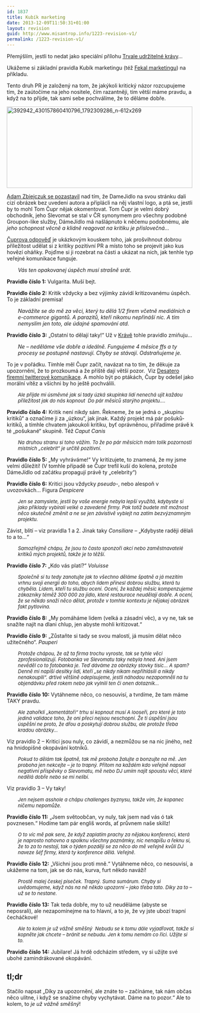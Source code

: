 ```yaml
---
id: 1837
title: Kubík marketing
date: 2013-12-09T11:50:31+01:00
layout: revision
guid: http://www.misantrop.info/1223-revision-v1/
permalink: /1223-revision-v1/
---
```

Přemýšlím, jestli to nedat jako speciální přílohu [Trvale udržitelné krávy](http://www.misantrop.info/trvale-udrzitelna-krava/)&#8230;

<!--more-->

Ukážeme si základní pravidla Kubík marketingu (též [Fekal marketingu](http://www.tyinternety.cz/2013/03/20/clanek/fenomen-fekal-marketingu-zdenek-kubik/)) na příkladu.

Tento druh PR je založený na tom, že jakýkoli kritický názor rozcupujeme tím, že zaútočíme na jeho nositele, čím razantněji, tím větší máme pravdu, a když na to přijde, tak sami sebe pochválíme, že to děláme dobře.

[<img class="aligncenter size-medium wp-image-1224" alt="392942_430157860410796_1792309286_n-612x269" src="http://www.misantrop.info/wp-content/uploads/2013/03/392942_430157860410796_1792309286_n-612x269-500x219.jpg" width="500" height="219" srcset="https://www.misantrop.info/wp-content/uploads/2013/03/392942_430157860410796_1792309286_n-612x269-500x219.jpg 500w, https://www.misantrop.info/wp-content/uploads/2013/03/392942_430157860410796_1792309286_n-612x269-200x87.jpg 200w, https://www.misantrop.info/wp-content/uploads/2013/03/392942_430157860410796_1792309286_n-612x269.jpg 612w" sizes="(max-width: 500px) 100vw, 500px" />](http://www.misantrop.info/wp-content/uploads/2013/03/392942_430157860410796_1792309286_n-612x269.jpg)

[Adam Zbiejczuk se pozastavil](https://www.facebook.com/zbiejczuk/posts/150516411781562) nad tím, že DameJidlo na svou stránku dali cizí obrázek bez uvedení autora a připlácli na něj vlastní logo, a ptá se, jestli by to mohl Tom Čupr nějak okomentovat. Tom Čupr je velmi dobrý obchodník, jeho Slevomat se stal v ČR synonymem pro všechny podobné Groupon-like služby, DámeJídlo má našlápnuto k něčemu podobnému, ale _jeho schopnost věcně a klidně reagovat na kritiku je příslovečná&#8230;_

[Čuprova odpověď](https://www.facebook.com/zbiejczuk/posts/150516411781562?comment_id=315151&offset=0&total_comments=34) je ukázkovým kouskem toho, jak prošvihnout dobrou příležitost udělat si z kritiky pozitivní PR a místo toho se projevit jako kus hovězí oháňky. Pojďme si ji rozebrat na části a ukázat na nich, jak tenhle typ veřejné komunikace funguje.

<p style="padding-left: 30px">
  <em>Vás ten opakovanej úspěch musí strašně srát.</em>
</p>

**Pravidlo číslo 1:** Vulgarita. Muší bejt.

**Pravidlo číslo 2:** Kritik vždycky a bez výjimky závidí kritizovanému úspěch. To je základní premisa!

<p style="padding-left: 30px">
  <em>Navážíte se do mě za věci, který tu dělá 1/2 firem včetně mediálních a e-commerce gigantů. A parazitů, kteří nikomu nepřináší nic. A tím nemyslím jen toto, ale údajné spamování atd. </em>
</p>

**Pravidlo číslo 3:** &#8222;Ostatní to dělají taky!&#8220; Už v [Krávě](http://www.misantrop.info/trvale-udrzitelna-krava/) tohle pravidlo zmiňuju&#8230;

<p style="padding-left: 30px">
  <em>Ne &#8211; neděláme vše dobře a ideálně. Fungujeme 4 měsíce ffs a ty procesy se postupně nastavují. Chyby se stávají. Odstraňujeme je.</em>
</p>

To je v pořádku. Tímhle měl Čupr začít, navázat na to tím, že děkuje za upozornění, že to prozkoumá a že příště dají větší pozor.  Viz [Desatero firemní twitterové komunikace](http://www.misantrop.info/desatero-firemni-twitterove-komunikace/). A mohlo být po ptákách, Čupr by odešel jako morální vítěz a všichni by ho ještě pochválili.

<p style="padding-left: 30px">
  <em style="font-size: 13px">Ale přijde mi úsměvné jak si tady úzká skupinka lidí nenechá ujít každou příležitost jak do nás kopnout  Do pár měsíců starýho projektu&#8230;. </em>
</p>

**Pravidlo číslo 4:** Kritik není nikdy sám. Řekneme, že se jedná o &#8222;skupinu kritiků&#8220; a označíme ji za &#8222;úzkou&#8220;, jak jinak. Každý projekt má pár pošuků-kritiků, a tímhle chvatem jakoukoli kritiku, byť oprávněnou, přiřadíme právě k té &#8222;pošukané&#8220; skupině. Též _Caput Canis_

<p style="padding-left: 30px">
  <em style="font-size: 13px">Na druhou stranu si toho vážím. To že po pár měsících mám tolik pozornosti místních &#8222;celebrit&#8220; je určitě pozitivní. </em>
</p>

**Pravidlo číslo 5:** &#8222;My vyhráváme!&#8220; Vy kritizujete, to znamená, že my jsme velmi důležití! (V tomhle případě se Čupr trefil kuší do kolena, protože DámeJídlo od začátku propagují právě ty &#8222;celebrity&#8220;)

**Pravidlo číslo 6:** Kritici jsou vždycky _pseudo-_, nebo alespoň v uvozovkách&#8230; Figura _Despicere_

<p style="padding-left: 30px">
  <em style="font-size: 13px">Jen se zamyslete, jestli by vaše energie nebyla lepší využítá, kdybyste si jako příklady vybírali velké a zavedené firmy. Pak totiž budete mít možnost něco skutečně změnit a ne se jen závistivě vyblejt na zatím bezvýznamným projektu. </em>
</p>

Závist, blití &#8211; viz pravidla 1 a 2. Jinak taky _Consiliare_ &#8211; &#8222;Kdybyste raději dělali to a to&#8230;&#8220;

<p style="padding-left: 30px">
  <em style="font-size: 13px">Samozřejmě chápu, že jsou to často sponzoři akcí nebo zaměstnavatelé kritiků mých projektů, takže je to těžší. </em>
</p>

**Pravidlo číslo 7:** &#8222;Kdo vás platí?&#8220; _Voluisse_

<p style="padding-left: 30px">
  <em style="font-size: 13px">Společně si tu tedy zanotujte jak to všechno děláme špatně a já mezitím vrhnu svoji energii do toho, abych lidem přinesl dobrou službu, která tu chyběla. Lidem, kteří tu službu ocení. Ocení, že každej měsíc kompenzujeme zákazníky téměž 300 000 za jídlo, které restaurace neudělají dobře. A ocení, že se někdo snaží něco dělat, protože v tomhle kontextu je nějakej obrázek fakt pytlovina. </em>
</p>

**Pravidlo číslo 8:** &#8222;My pomáháme lidem (velká a zásadní věc), a vy ne, tak se snažíte najít na dlani chlup, jen abyste mohli kritizovat.&#8220;

**Pravidlo číslo 9:** &#8222;Zůstaňte si tady se svou malostí, já musím dělat něco užitečného&#8220;. _Pauperi_

<p style="padding-left: 30px">
  <em style="font-size: 13px">Protože chápou, že až ta firma trochu vyroste, tak se tyhle věci zprofesionalizují. Fotobanka ve Slevomatu taky nebyla hned. Ani jsem nevěděl co to fotobanka je. Teď dáváme za obrázky stovky tisíc&#8230; A spam? Denně mi napíší desítky lidí, kteří &#8222;se nikdy nikam nepřihlásili a nikdy nenakoupili&#8220;. drtivé většině odepisujeme, jestli náhodou nezapomněli na tu objendávku před rokem nebo jak vylnili ten či onen dotazník&#8230; </em>
</p>

**Pravidlo číslo 10:** Vytáhneme něco, co nesouvisí, a tvrdíme, že tam máme TAKY pravdu.

<p style="padding-left: 30px">
  <em style="font-size: 13px">Ale zahořklí &#8222;komentátoři&#8220; trhu si kopnout musí A looseři, pro které je toto jediná validace toho, že oni přeci nejsou neschopní. Že ti úspěšní jsou úspěšní ne proto, že dřou a poskytují dobrou službu, ale protože třeba kradou obrázky&#8230;</em>
</p>

Viz pravidlo 2 &#8211; Kritici jsou nuly, co závidí, a nezmůžou se na nic jiného, než na hnidopišné okopávání kotníků.

<p style="padding-left: 30px">
  <em style="font-size: 13px">Pokud to dělám tak špatně, tak mě proboha žalujte a bonzujte na mě. Jen proboha jen nekcejte &#8211; je to trapný. Přitom na každém kdo veřejně napsal negativní příspěvky o Slevomatu, mě nebo DJ umím najít spoustu věcí, které nedělá dobře nebo se mi nelíbí. </em>
</p>

Viz pravidlo 3 &#8211; Vy taky!

<p style="padding-left: 30px">
  <em style="font-size: 13px">Jen nejsem asshole a chápu challenges byznysu, takže vím, že kopanec ničemu nepomůže. </em>
</p>

**Pravidlo číslo 11:** &#8222;Jsem světoobčan, vy nuly, tak jsem nad vás ó tak povznesen.&#8220; Hodíme tam pár engliš words, ať průvnem naše skillz!

<p style="padding-left: 30px">
  <em style="font-size: 13px">O to víc mě pak sere, že když zaplatím prachy za nějakou konferenci, která je naprosto nahovno a spolknu všechny poznámky, nic nenapíšu a řeknu si, že to za to nestojí, tak o týden později se za něco do mě veřejně kvůli DJ naveze šéf firmy, která ty konference dělá. Veřejně. </em>
</p>

**Pravidlo číslo 12:** &#8222;Všichni jsou proti mně.&#8220; Vytáhneme něco, co nesouvisí, a ukážeme na tom, jak se do nás, kurva, furt někdo naváží!

<p style="padding-left: 30px">
  <em style="font-size: 13px">Prostě malej českej píseček. Trapný. Suma sumárum. Chyby si uvědomujeme, když nás na ně někdo upozorní &#8211; jako třeba tato. Díky za to &#8211; už se to nestane.</em>
</p>

**Pravidlo číslo 13:** Tak teda dobře, my to už neuděláme (abyste se neposrali), ale nezapomínejme na to hlavní, a to je, že vy jste ubozí trapní čecháčkové!

<p style="padding-left: 30px">
  <em style="font-size: 13px"> Ale to kolem je už vážně směšný  Nebudu se k tomu dále vyjadřovat, takže si kopněte jak chcete &#8211; bránit se nebudu. Jen k tomu nemám co říci. Užijte si to.</em>
</p>

**Pravidlo číslo 14:** Jubilare! Já hrdě odcházím středem, vy si užijte své ubohé zamindrákované okopávání.

## tl;dr

Stačilo napsat &#8222;Díky za upozornění, ale znáte to &#8211; začínáme, tak nám občas něco ulítne, i když se snažíme chyby vychytávat. Dáme na to pozor.&#8220; Ale to kolem, to _je už vážně směšný_!